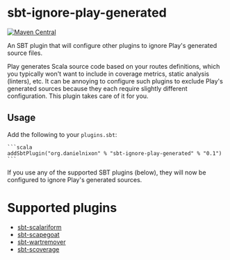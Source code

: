 # sbt-ignore-play-generated

[![Maven Central](https://maven-badges.herokuapp.com/maven-central/org.danielnixon/sbt-ignore-play-generated/badge.svg)](https://maven-badges.herokuapp.com/maven-central/org.danielnixon/sbt-ignore-play-generated)

An SBT plugin that will configure other plugins to ignore Play's generated source files.

Play generates Scala source code based on your routes definitions, which you typically won't want to include in coverage metrics,
static analysis (linters), etc. It can be annoying to configure such plugins to exclude Play's generated sources because they each
require slightly different configuration. This plugin takes care of it for you.

## Usage

Add the following to your `plugins.sbt`:

    ```scala
    addSbtPlugin("org.danielnixon" % "sbt-ignore-play-generated" % "0.1")
    ```

If you use any of the supported SBT plugins (below), they will now be configured to ignore Play's generated sources.

# Supported plugins

* [sbt-scalariform](https://github.com/sbt/sbt-scalariform)
* [sbt-scapegoat](https://github.com/sksamuel/sbt-scapegoat)
* [sbt-wartremover](https://github.com/puffnfresh/wartremover)
* [sbt-scoverage](https://github.com/scoverage/sbt-scoverage)
